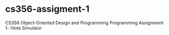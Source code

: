 # cs356-assigment-1
CS356​ ​Object-Oriented​ ​Design​ ​and​ ​Programming Programming​ ​Assignment​ ​1​ ​-​ ​iVote​ ​Simulator
